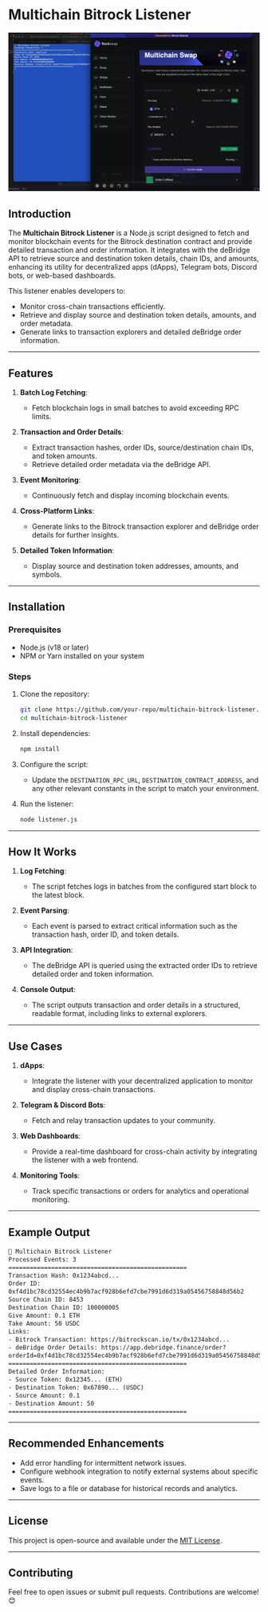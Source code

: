 # Multichain Bitrock Listener

![Multichain Bitrock Listener](https://raw.githubusercontent.com/ArielRin/listen2dln4NickBitRock/refs/heads/master/listen.png)

## Introduction

The **Multichain Bitrock Listener** is a Node.js script designed to fetch and monitor blockchain events for the Bitrock destination contract and provide detailed transaction and order information. It integrates with the deBridge API to retrieve source and destination token details, chain IDs, and amounts, enhancing its utility for decentralized apps (dApps), Telegram bots, Discord bots, or web-based dashboards.

This listener enables developers to:
- Monitor cross-chain transactions efficiently.
- Retrieve and display source and destination token details, amounts, and order metadata.
- Generate links to transaction explorers and detailed deBridge order information.

---

## Features

1. **Batch Log Fetching**:
   - Fetch blockchain logs in small batches to avoid exceeding RPC limits.

2. **Transaction and Order Details**:
   - Extract transaction hashes, order IDs, source/destination chain IDs, and token amounts.
   - Retrieve detailed order metadata via the deBridge API.

3. **Event Monitoring**:
   - Continuously fetch and display incoming blockchain events.

4. **Cross-Platform Links**:
   - Generate links to the Bitrock transaction explorer and deBridge order details for further insights.

5. **Detailed Token Information**:
   - Display source and destination token addresses, amounts, and symbols.

---

## Installation

### Prerequisites

- Node.js (v18 or later)
- NPM or Yarn installed on your system

### Steps

1. Clone the repository:
   ```bash
   git clone https://github.com/your-repo/multichain-bitrock-listener.git
   cd multichain-bitrock-listener
   ```

2. Install dependencies:
   ```bash
   npm install
   ```

3. Configure the script:
   - Update the `DESTINATION_RPC_URL`, `DESTINATION_CONTRACT_ADDRESS`, and any other relevant constants in the script to match your environment.

4. Run the listener:
   ```bash
   node listener.js
   ```

---

## How It Works

1. **Log Fetching**:
   - The script fetches logs in batches from the configured start block to the latest block.

2. **Event Parsing**:
   - Each event is parsed to extract critical information such as the transaction hash, order ID, and token details.

3. **API Integration**:
   - The deBridge API is queried using the extracted order IDs to retrieve detailed order and token information.

4. **Console Output**:
   - The script outputs transaction and order details in a structured, readable format, including links to external explorers.

---

## Use Cases

1. **dApps**:
   - Integrate the listener with your decentralized application to monitor and display cross-chain transactions.

2. **Telegram & Discord Bots**:
   - Fetch and relay transaction updates to your community.

3. **Web Dashboards**:
   - Provide a real-time dashboard for cross-chain activity by integrating the listener with a web frontend.

4. **Monitoring Tools**:
   - Track specific transactions or orders for analytics and operational monitoring.

---

## Example Output

```
🚀 Multichain Bitrock Listener
Processed Events: 3
==================================================
Transaction Hash: 0x1234abcd...
Order ID: 0xf4d1bc78cd32554ec4b9b7acf928b6efd7cbe7991d6d319a05456758848d56b2
Source Chain ID: 8453
Destination Chain ID: 100000005
Give Amount: 0.1 ETH
Take Amount: 50 USDC
Links:
- Bitrock Transaction: https://bitrockscan.io/tx/0x1234abcd...
- deBridge Order Details: https://app.debridge.finance/order?orderId=0xf4d1bc78cd32554ec4b9b7acf928b6efd7cbe7991d6d319a05456758848d56b2
==================================================
Detailed Order Information:
- Source Token: 0x12345... (ETH)
- Destination Token: 0x67890... (USDC)
- Source Amount: 0.1
- Destination Amount: 50
==================================================
```

---

## Recommended Enhancements

- Add error handling for intermittent network issues.
- Configure webhook integration to notify external systems about specific events.
- Save logs to a file or database for historical records and analytics.

---

## License

This project is open-source and available under the [MIT License](LICENSE).

---

## Contributing

Feel free to open issues or submit pull requests. Contributions are welcome! 😊
